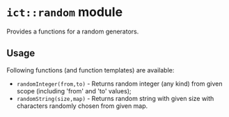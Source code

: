 # `ict::random` module

Provides a functions for a random generators.

## Usage

Following functions (and function templates) are available:
* `randomInteger(from,to)` - Returns random integer (any kind) from given scope (including 'from' and 'to' values);
* `randomString(size,map)` - Returns random string with given size with characters randomly chosen from given map.
